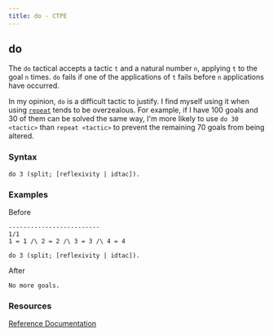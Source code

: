 ```yaml
---
title: do - CTPE
---
```


## do

The `do` tactical accepts a tactic `t` and a natural number `n`, applying `t` to the goal `n` times.
`do` fails if one of the applications of `t` fails before `n` applications have occurred.

In my opinion, `do` is a difficult tactic to justify. I find myself using it when using [`repeat`](/ctpe/Tacticals/repeat.html)
tends to be overzealous. For example, if I have 100 goals and 30 of them can be solved the same way,
I'm more likely to use `do 30 <tactic>` than `repeat <tactic>` to prevent the remaining 70 goals from
being altered.

### Syntax

```coq
do 3 (split; [reflexivity | idtac]).
```

### Examples

Before
```coq
-------------------------
1/1
1 = 1 /\ 2 = 2 /\ 3 = 3 /\ 4 = 4
```

```coq
do 3 (split; [reflexivity | idtac]).
```

After
```coq
No more goals.
```

### Resources

[Reference Documentation](https://coq.inria.fr/doc/master/refman/proof-engine/ltac.html#coq:tacn.do)

